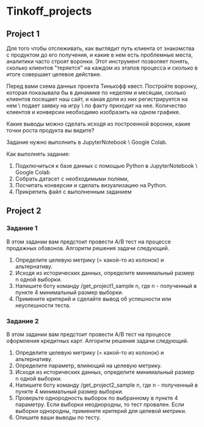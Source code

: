 # Tinkoff_projects
## Project 1
Для того чтобы отслеживать, как выглядит путь клиента от знакомства с продуктом до его получения, и какие в нем есть проблемные места, аналитики часто строят воронки. Этот инструмент позволяет понять, сколько клиентов "теряется" на каждом из этапов процесса и сколько в итоге совершает целевое действие.

Перед вами схема данных проекта Тинькофф квест. Постройте воронку, которая показывала бы в динамике по неделям и месяцам, сколько клиентов посещает наш сайт, и какая доля из них регистрируется на нем \ подает заявку на игру \ по факту приходит на нее. Количество клиентов и конверсии необходимо изобразить на одном графике.

Какие выводы можно сделать исходя из построенной воронки, какие точки роста продукта вы видите?

Задание нужно выполнить в JupyterNotebook \ Google Colab.

Как выполнять задание:

1) Подключиться к базе данных с помощью Python в JupyterNotebook \ Google Colab 
2) Собрать датасет с необходимыми полями,
3) Посчитать конверсии и сделать визуализацию на Python.
4) Прикрепить файл с выполненным заданием

## Project 2
### Задание 1
В этом задании вам предстоит провести A/B тест на процессе продажных обзвонов. Алгоритм решения задачи следующий.

1) Определите целевую метрику (= какой-то из колонок) и альтернативу.
2) Исходя из исторических данных, определите минимальный размер n одной выборки.
3) Напишите боту команду /get_project1_sample n, где n - полученный в пункте 4 минимальный размер выборки.
4) Примените критерий и сделайте вывод об успешности или неуспешности теста.

### Задание 2
В этом задании вам предстоит провести A/B тест на процессе оформления кредитных карт. Алгоритм решения задачи следующий.

1) Определите целевую метрику (= какой-то из колонок) и альтернативу.
2) Определите параметр, влияющий на целевую метрику.
3) Исходя из исторических данных, определите минимальный размер n одной выборки.
4) Напишите боту команду /get_project2_sample n, где n - полученный в пункте 4 минимальный размер выборки.
5) Проверьте однородность выборок по выбранному в пункте 4 параметру. Если выборки неоднородны, то тест провален. Если выборки однородны, примените критерий для целевой метрики.
6) Опишите ваши выводы по тесту.
